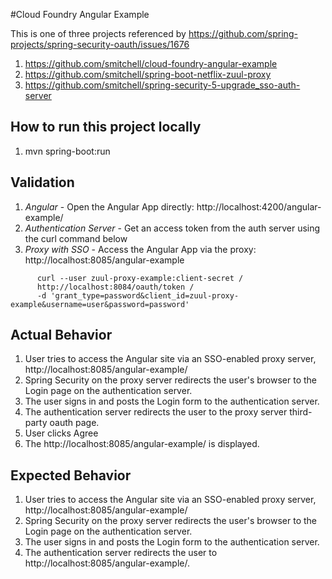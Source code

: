 #Cloud Foundry Angular Example

This is one of three projects referenced by https://github.com/spring-projects/spring-security-oauth/issues/1676
1) https://github.com/smitchell/cloud-foundry-angular-example
2) https://github.com/smitchell/spring-boot-netflix-zuul-proxy
3) https://github.com/smitchell/spring-security-5-upgrade_sso-auth-server

## How to run this project locally

1) mvn spring-boot:run

## Validation

1. *Angular* - Open the Angular App directly: http://localhost:4200/angular-example/
2. *Authentication Server* - Get an access token from the auth server using the curl command below
3. *Proxy with SSO* - Access the Angular App via the proxy: http://localhost:8085/angular-example

```   
      curl --user zuul-proxy-example:client-secret /
      http://localhost:8084/oauth/token /
      -d 'grant_type=password&client_id=zuul-proxy-example&username=user&password=password'
```

## Actual Behavior
1) User tries to access the Angular site via an SSO-enabled proxy server, http://localhost:8085/angular-example/
2) Spring Security on the proxy server redirects the user's browser to the Login page on the authentication server.
3) The user signs in and posts the Login form to the authentication server.
4) The authentication server redirects the user to the proxy server third-party oauth page.
5) User clicks Agree
6) The http://localhost:8085/angular-example/ is displayed.

## Expected Behavior
1) User tries to access the Angular site via an SSO-enabled proxy server, http://localhost:8085/angular-example/
2) Spring Security on the proxy server redirects the user's browser to the Login page on the authentication server.
3) The user signs in and posts the Login form to the authentication server.
4) The authentication server redirects the user to http://localhost:8085/angular-example/.



